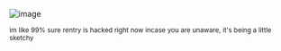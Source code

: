 ![image](https://media1.tenor.com/m/UEAH7XDj9FQAAAAd/brandonworks-brandon-works.gif)

<sub> im like 99% sure rentry is hacked right now incase you are unaware, it's being a little sketchy<sub/>
<!--
**MEPHONE4S/MEPHONE4S** is a ✨ _special_ ✨ repository because its `README.md` (this file) appears on your GitHub profile.

Here are some ideas to get you started:

- 🔭 I’m currently working on ...
- 🌱 I’m currently learning ...
- 👯 I’m looking to collaborate on ...
- 🤔 I’m looking for help with ...
- 💬 Ask me about ...
- 📫 How to reach me: ...
- 😄 Pronouns: ...
- ⚡ Fun fact: ...
-->
